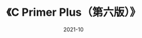 ---
title: 《C Primer Plus（第六版）》
page: readings
score: 4
comment: 介绍 C 的经典书籍，可用来快速回顾
date: 2021-10
douban: https://book.douban.com/subject/26792521/
tags: 
- C/Cpp
---